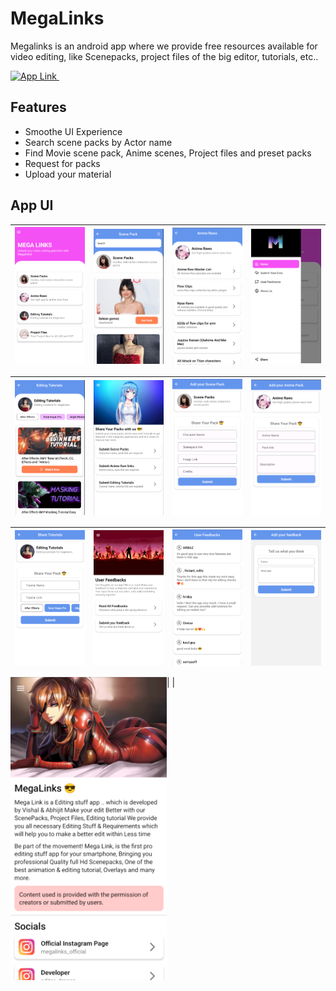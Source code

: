# MegaLinks

Megalinks is an android app where we provide free resources available for video editing, like Scenepacks, project files of the big editor, tutorials, etc..

<a href="https://play.google.com/store/apps/details?id=com.vk.MegaLinks" target="_blank">
        <img alt="App Link" src="https://img.shields.io/badge/Playstore Link-%23F37626.svg?style=for-the-badge&logo=android&logoColor=white" />&nbsp; 
    </a>

## Features
- Smoothe UI Experience
- Search scene packs by Actor name
- Find Movie scene pack, Anime scenes, Project files and preset packs
- Request for packs
- Upload your material

## App UI



| <img align="left" alt="Home Screen" src="screenshots/img-1.png" width="250px" /> | <img align="left" alt="Welcome Screen" src="screenshots/img-2.png" width="250px" /> | <img align="left" alt="Login Screen" src="screenshots/img-3.png" width="250px" /> | <img align="left" alt="Dashboard" src="screenshots/img-4.png" width="250px" /> |
| -------------------------------------------------------------------------------------------------------------------------------------------------- | ---------------------------------------------------------------------------------------------------------------------------------------------------- | ------------------------------------------------------------------------------------------------------------------------------------------------ | --------------------------------------------------------------------------------------------------------------------------------------------------- |


| <img align="left" alt="Home Screen" src="screenshots/img-5.png" width="250px" /> | <img align="left" alt="Welcome Screen" src="screenshots/img-6.png" width="250px" /> | <img align="left" alt="Login Screen" src="screenshots/img-7.png" width="250px" /> | <img align="left" alt="Dashboard" src="screenshots/img-8.png" width="250px" /> |
| -------------------------------------------------------------------------------------------------------------------------------------------------- | ---------------------------------------------------------------------------------------------------------------------------------------------------- | ------------------------------------------------------------------------------------------------------------------------------------------------ | --------------------------------------------------------------------------------------------------------------------------------------------------- |

| <img align="left" alt="Home Screen" src="screenshots/img-9.png" width="250px" /> | <img align="left" alt="Welcome Screen" src="screenshots/img-10.png" width="250px" /> | <img align="left" alt="Login Screen" src="screenshots/img-11.png" width="250px" /> | <img align="left" alt="Dashboard" src="screenshots/img-12.png" width="250px" /> |
| -------------------------------------------------------------------------------------------------------------------------------------------------- | ---------------------------------------------------------------------------------------------------------------------------------------------------- | ------------------------------------------------------------------------------------------------------------------------------------------------ | --------------------------------------------------------------------------------------------------------------------------------------------------- |

| <img align="left" alt="Home Screen" src="screenshots/img-13.png" width="250px" /> |

